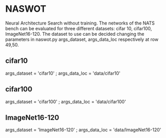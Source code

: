 # NASWOT
Neural Architecture Search without training.
The networks of the NATS bench can be evaluated for three different datasets: cifar 10, cifar100, ImageNet16-120.
The dataset to use can be decided changing the parameters in naswot.py args_dataset, args_data_loc respectively at row 49,50.

## cifar10
args_dataset = 'cifar10' ;
args_data_loc = 'data/cifar10'

## cifar100
args_dataset = 'cifar100' ;
args_data_loc = 'data/cifar100'

## ImageNet16-120
args_dataset = 'ImageNet16-120' ;
args_data_loc = 'data/ImageNet16-120'
